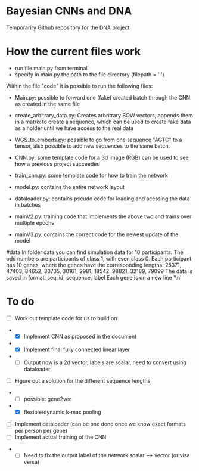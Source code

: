 # Bayesian CNNs and DNA
 Temporariry Github repository for the DNA project

# How the current files work
- run file main.py from terminal 
- specify in main.py the path to the file directory (filepath = ' ')





Within the file "code" it is possible to run the following files:
- Main.py: possible to forward one (fake) created batch through the CNN as created in the same file
- create_arbitrary_data.py: Creates arbritrary BOW vectors, appends them in a matrix to create a sequence, which can be used to create fake data as a holder until we have access to the real data
- WGS_to_embeds.py: possible to go from one sequence "AGTC" to a tensor, also possible to add new sequences to the same batch.
- CNN.py: some template code for a 3d image (RGB) can be used to see how a previous project succeeded
- train_cnn.py: some template code for how to train the network


- model.py: contains the entire network layout 
- dataloader.py: contains pseudo code for loading and acessing the data in batches
- mainV2.py: training code that implements the above two  and trains over multiple epochs

- mainV3.py: contains the correct code for the newest update of the model

#data
In folder data you can find simulation data for 10 participants. The odd numbers are participants of class 1, with even class 0. 
Each participant has 10 genes, where the genes have the corresponding lengths: 25371, 47403, 84652, 33735, 30161, 2981, 18542, 98821, 32189, 79099
The data is saved in format: seq_id, sequence, label
Each gene is on a new line '\n'


# To do
 - [ ] Work out template code for us to build on
  - - [x] Implement CNN as proposed in the document
  - - [x] Implement final fully connected linear layer
  - - [ ] Output now is a 2d vector, labels are scalar, need to convert using dataloader
 - [ ] Figure out a solution for the different sequence lengths
  - - [ ] possible: gene2vec
  - - [x] flexible/dynamic k-max pooling
 - [ ] Implement dataloader (can be one done once we know exact formats per person per gene)
 - [ ] Implement actual training of the CNN
 - - [ ] Need to fix the output label of the network scalar --> vector (or visa versa)
